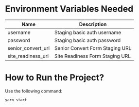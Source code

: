 # Environment Variables Needed

| Name               | Description                     |
| ------------------ | ------------------------------- |
| username           | Staging basic auth username     |
| password           | Staging basic auth password     |
| senior_convert_url | Senior Convert Form Staging URL |
| site_readiness_url | Site Readiness Form Staging URL |

# How to Run the Project?

Use the following command:

```
yarn start
```
